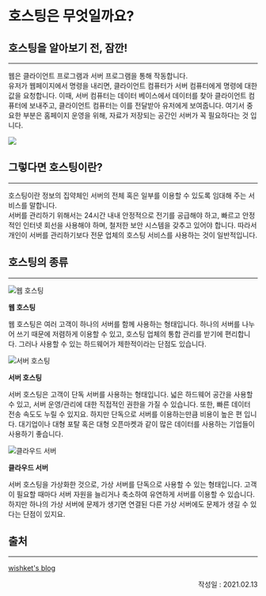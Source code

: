 # 호스팅은 무엇일까요?

## 호스팅을 알아보기 전, 잠깐!

---

웹은 클라이언트 프로그램과 서버 프로그램을 통해 작동합니다.  
유저가 웹페이지에서 명령을 내리면, 클라이언트 컴퓨터가 서버 컴퓨터에게 명령에 대한 값을 요청합니다. 이때, 서버 컴퓨터는 데이터 베이스에서 데이터를 찾아 클라이언트 컴퓨터에 보내주고, 클라이언트 컴퓨터는 이를 전달받아 유저에게 보여줍니다. 여기서 중요한 부분은 홈페이지 운영을 위해, 자료가 저장되는 공간인 서버가 꼭 필요하다는 것 입니다.

![](http://blog.wishket.com/wp-content/uploads/2019/06/호스팅을-알아보기-전.png)

## 그렇다면 호스팅이란?

---

호스팅이란 정보의 집약체인 서버의 전체 혹은 일부를 이용할 수 있도록 임대해 주는 서비스를 말합니다.  
서버를 관리하기 위해서는 24시간 내내 안정적으로 전기를 공급해야 하고, 빠르고 안정적인 인터넷 회선을 사용해야 하며, 철저한 보안 시스템을 갖추고 있어야 합니다. 따라서 개인이 서버를 관리하기보다 전문 업체의 호스팅 서비스를 사용하는 것이 일반적입니다.

## 호스팅의 종류

---

![웹 호스팅](http://blog.wishket.com/wp-content/uploads/2019/06/웹-호스팅.png)

**웹 호스팅**

웹 호스팅은 여러 고객이 하나의 서버를 함께 사용하는 형태입니다. 하나의 서버를 나누어 쓰기 때문에 저렴하게 이용할 수 있고, 호스팅 업체의 통합 관리를 받기에 편리합니다. 그러나 사용할 수 있는 하드웨어가 제한적이라는 단점도 있습니다.

![서버 호스팅](http://blog.wishket.com/wp-content/uploads/2019/06/서버-호스팅.png)

**서버 호스팅**

서버 호스팅은 고객이 단독 서버를 사용하는 형태입니다. 넓은 하드웨어 공간을 사용할 수 있고, 서버 운영/관리에 대한 직접적인 권한을 가질 수 있습니다. 또한, 빠른 데이터 전송 속도도 누릴 수 있지요. 하지만 단독으로 서버를 이용하는만큼 비용이 높은 편 입니다. 대기업이나 대형 포탈 혹은 대형 오픈마켓과 같이 많은 데이터를 사용하는 기업들이 사용하기 좋습니다.

![클라우드 서버](http://blog.wishket.com/wp-content/uploads/2019/06/클라우드-서버.png)

**클라우드 서버**

서버 호스팅을 가상화한 것으로, 가상 서버를 단독으로 사용할 수 있는 형태입니다. 고객이 필요할 때마다 서버 자원을 늘리거나 축소하여 유연하게 서버를 이용할 수 있습니다. 하지만 하나의 가상 서버에 문제가 생기면 연결된 다른 가상 서버에도 문제가 생길 수 있다는 단점이 있지요.

## 출처

---

[wishket's blog](http://blog.wishket.com/호스팅이란-무엇일까-그린클라이언트/)

<div style="text-align: right">작성일 : 2021.02.13</div>
